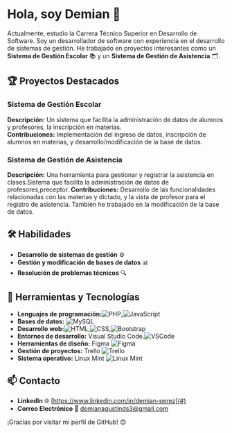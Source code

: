 # Hola, soy Demian 👋

Actualmente, estudio la Carrera Técnico Superior en Desarrollo de Software. Soy un desarrollador de software con experiencia en el desarrollo de sistemas de gestión. He trabajado en proyectos interesantes como un **Sistema de Gestión Escolar** 📚 y un **Sistema de Gestión de Asistencia** 🗂️.

## 🏆 Proyectos Destacados

### Sistema de Gestión Escolar
**Descripción:** Un sistema que facilita la administración de datos de alumnos y profesores, la inscripción en materias.  
**Contribuciones:** Implementación del ingreso de datos, inscripción de alumnos en materias, y desarrollo/modificación de la base de datos.

### Sistema de Gestión de Asistencia
**Descripción:** Una herramienta para gestionar y registrar la asistencia en clases.Sistema que facilita la administración de datos de profesores,preceptor.
**Contribuciones:** Desarrollo de las funcionalidades relacionadas con las materias y dictado, y la vista de profesor para el registro de asistencia. También he trabajado en la modificación de la base de datos.

## 🛠️ Habilidades

- **Desarrollo de sistemas de gestión** ⚙️
- **Gestión y modificación de bases de datos** 📊
- **Resolución de problemas técnicos** 🔍

## 🚀 Herramientas y Tecnologías

- **Lenguajes de programación:**![PHP](https://img.shields.io/badge/-PHP-777BB4?logo=php&logoColor=white),![JavaScript](https://img.shields.io/badge/-JavaScript-F7DF1E?logo=javascript&logoColor=black)
- **Bases de datos:** ![MySQL](https://img.shields.io/badge/-MySQL-4479A1?logo=mysql&logoColor=white)
- **Desarrollo web:**![HTML](https://img.shields.io/badge/-HTML5-E34F26?logo=html5&logoColor=white),![CSS](https://img.shields.io/badge/-CSS3-1572B6?logo=css3&logoColor=white),![Bootstrap](https://img.shields.io/badge/-Bootstrap-563D7C?logo=bootstrap&logoColor=white)
- **Entornos de desarrollo:** Visual Studio Code.![VSCode](https://img.shields.io/badge/-VSCode-007ACC?logo=visual-studio-code&logoColor=white)
- **Herramientas de diseño:** Figma ![Figma](https://img.shields.io/badge/-Figma-F24E1E?logo=figma&logoColor=white)
- **Gestión de proyectos:** Trello ![Trello](https://img.shields.io/badge/-Trello-0052CC?logo=trello&logoColor=white)
- **Sistema operativo:** Linux Mint ![Linux Mint](https://img.shields.io/badge/-Linux_Mint-87CF3E?logo=linux-mint&logoColor=white)

## 📫 Contacto

- **LinkedIn** 🌐 [https://www.linkedin.com/in/demian-perez](#)
- **Correo Electrónico** 📧 [demianagustinds3@gmail.com](mailto:tuemail@example.com)

¡Gracias por visitar mi perfil de GitHub! 😊
